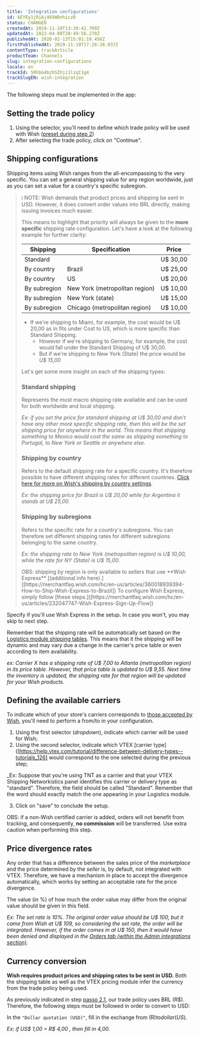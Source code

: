 ```yaml
---
title: 'Integration configurations'
id: 6EYEy1jRiAj465WOnhiczD
status: CHANGED
createdAt: 2019-11-18T13:39:42.709Z
updatedAt: 2022-04-08T20:49:56.270Z
publishedAt: 2020-02-13T15:01:19.456Z
firstPublishedAt: 2019-11-19T17:28:38.037Z
contentType: trackArticle
productTeam: Channels
slug: integration-configurations
locale: en
trackId: 50hbG4bzhSIhjz1lzqI1g4
trackSlugEN: wish-integration
---
```



The following steps must be implemented in the app:

## Setting the trade policy

1. Using the selector, you'll need to define which trade policy will be used with Wish  ([preset during step 2](https://help.vtex.com/tracks/configure-wish-integration--50hbG4bzhSIhjz1lzqI1g43OHGQIQmt1dKw9RwKruE7H))
2. After selecting the trade policy, click on "Continue".
 
## Shipping configurations

Shipping items using Wish ranges from the all-encompassing to the very specific. You can set a general shipping value for any region worldwide, just as you can set a value for a country's specific subregion.

>ℹ️ NOTE: Wish demands that product prices and shipping be sent in USD. However, it does convert order values into BRL directly, making issuing invoices much easier.
>
> This means to highlight that priority will always be given to the **more specific** shipping rate configuration. Let's have a look at the following example for further clarity:
>
> | Shipping      | Specification | Price   |
> | ---------- | ---------- | ---------- |
> | Standard     |            | U$ 30,00   |
> | By country   | Brazil  | U$ 25,00   |
> | By country   | US     | U$ 20,00   |
> | By subregion | New York (metropolitan region)  | U$ 10,00 |
> | By subregion | New York (state)              | U$ 15,00 |
> | By subregion | Chicago (metropolitan region) | U$ 10,00 |
>
> - If we're shipping to Miami, for example, the cost would be U$ 20,00 as in fits under Cost to US, which is more specific than Standard Shipping.
>   - However if we're shipping to Germany, for example, the cost would fall under the Standard Shipping of U$ 30,00. 
>   - But if we're shipping to New York (State) the price would be _U$ 15,00_
>
> Let's get some more insight on each of the shipping types:
>
> ### Standard shipping
>
> Represents the most macro shipping rate available and can be used for both worldwide and local shipping.
>
> _Ex: if you set the price for standard shipping at U$ 30,00 and don't have any other more specific shipping rate, then this will be the set shipping price for anywhere in the world. This means that shipping something to Mexico would cost the same as shipping something to Portugal, to New York or Seattle or anywhere else._
>
> ### Shipping by country
>
> Refers to the default shipping rate for a specific country. It's therefore possible to have different shipping rates for different countries. [Click here for more on Wish's shipping by country settings](https://merchantfaq.wish.com/hc/pt/articles/205212607-Como-configuro-as-minhas-configura%C3%A7%C3%B5es-de-frete-).
>
> _Ex: the shipping price for Brazil is U$ 20,00 while for Argentina it stands at U$ 25,00._
>
> ### Shipping by subregions
>
> Refers to the specific rate for a country's subregions. You can therefore set different shipping rates for different subregions belonging to the same country.
>
> _Ex: the shipping rate to New York (metropolitan region) is U$ 10,00, while the rate for NY (State) is U$ 15,00._
>
> <div class = "alert alert-info">
>   OBS: shipping by region is only available to sellers that use **Wish Express** [(additional info here).]([https://merchantfaq.wish.com/hc/en-us/articles/360018939394-How-to-Ship-Wish-Express-to-Brazil])
>  To configure Wish Express, simply follow [these steps.]([https://merchantfaq.wish.com/hc/en-us/articles/232047747-Wish-Express-Sign-Up-Flow])
  
Specify if you'll use Wish Express in the setup. In case you won't, you may skip to next step.

Remember that the shipping rate will be automatically set based on the [Logistics module shipping tables](https://help.vtex.com/tracks/logistics-101--13TFDwDttPl9ki9OXQhyjx/2Pj1gKR80QIuUhc0orMraD). This means that it the shipping will be dynamic and may vary due a change in the carrier's price table or even according to item availability.

_ex: Carrier X has a shipping rate of U$ 7,00 to Atlanta (metropolitan region) in its price table. However, that price table is updated to U$ 9,55. Next time the inventory is updated, the shipping rate for that region will be updated for your Wish products._
 
## Defining the available carriers

To indicate which of your store's carriers corresponds to [those accepted by Wish](https://merchant.wish.com/documentation/shippingproviders), you'll need to perform a from/to in your configuration.

  1. Using the first selector (_dropdown_), indicate which carrier will be used for Wish;
  2. Using the second selector, indicate which VTEX [carrier type]([https://help.vtex.com/tutorial/difference-between-delivery-types--tutorials_126] would correspond to the one selected during the previous step;

  _Ex: Suppose that you're using TNT as a carrier and that your VTEX Shipping Networkistics panel identifies this carrier or delivery type as "standard". Therefore, the field should be called "Standard". Remember that the word should exactly match the one appearing in your Logistics module. 
  
  3. Click on "save" to conclude the setup.

<div class = "alert alert-info">
  OBS: if a non-Wish certified carrier is added, orders will not benefit from tracking, and consequently, <strong>no commission</strong> will be transferred. Use extra caution when performing this step.</div>

## Price divergence rates
 
 Any order that has a difference between the sales price of the _marketplace_ and the price determined by the _seller_ is, by default, not integrated with VTEX. Therefore, we have a mechanism in place to accept the divergence automatically, which works by setting an acceptable rate for the price divergence.

The value (in %) of how much the order value may differ from the original value should be given in this field.

_Ex: The set rate is 10%. The original order value should be U$ 100, but it came from Wish at U$ 109, so considering the set rate, the order will be integrated. However, if the order comes in at U$ 150, then it would have been denied and displayed in the [Orders tab (within the Admin integrations section)](https://help.vtex.com/pt/tutorial/checking-integrations-in-bridge--tutorials_422)._

## Currency conversion

**Wish requires product prices and shipping rates to be sent in USD.** Both the shipping table as well as the VTEX pricing module infer the currency from the trade policy being used. 

As previously indicated in step [passo 2.1](https://help.vtex.com/tracks/integrating-with-wish--50hbG4bzhSIhjz1lzqI1g4/3OHGQIQmt1dKw9RwKruE7H), our trade policy uses BRL (R$). Therefore, the following steps must be followed in order to convert to USD:

In the `"Dollar quotation (USD)"`, fill in the exchange from (R$) to dollar (US$).

_Ex: if US$ 1,00 = R$ 4,00 , then fill in 4,00._
